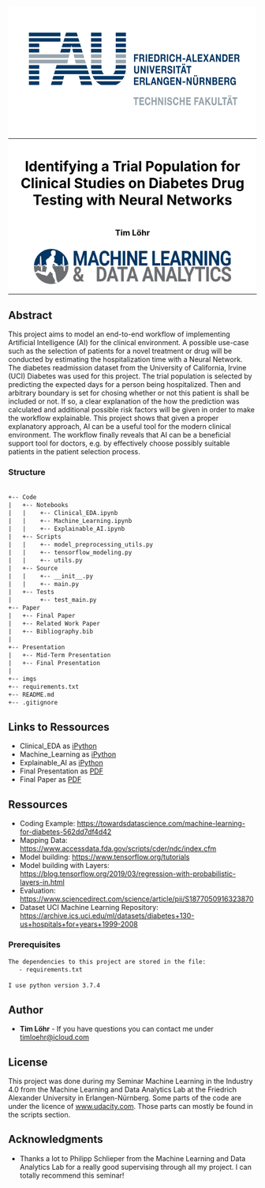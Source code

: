 <div style="background-color:white">
  <div align="center">
    <img src="./imgs/techfak_logo.jpg" width="700" height="250">
    <hr>
    <h1 style="color:black">Identifying a Trial Population for Clinical Studies on Diabetes Drug Testing with Neural Networks<h1>
    <h3 style="color:black">Tim Löhr<h3>
    <img src="./imgs/madi_logo.png" width="400">
  </div>
  <hr>
</div>

## Abstract
This project aims to model an end-to-end workflow of implementing Artificial Intelligence (AI) for the clinical environment. A possible use-case such as the selection of patients for a novel treatment or drug will be conducted by estimating the hospitalization time with a Neural Network.
The diabetes readmission dataset from the University of California, Irvine (UCI) Diabetes was used for this project. The trial population is selected by predicting the expected days for a person being hospitalized. Then and arbitrary boundary is set for chosing whether or not this patient is shall be included or not. If so, a clear explanation of the how the prediction was calculated and additional possible risk factors will be given in order to make the workflow explainable. This project shows that given a proper explanatory approach, AI can be a useful tool for the modern clinical environment. The workflow finally reveals that AI can be a beneficial support tool for doctors, e.g. by effectively choose possibly suitable patients in the patient selection process.


### Structure

```

+-- Code
|   +-- Notebooks                        
|   |    +-- Clinical_EDA.ipynb
|   |    +-- Machine_Learning.ipynb
|   |    +-- Explainable_AI.ipynb
|   +-- Scripts                        
|   |    +-- model_preprocessing_utils.py
|   |    +-- tensorflow_modeling.py
|   |    +-- utils.py
|   +-- Source                      
|   |    +-- __init__.py
|   |    +-- main.py
|   +-- Tests             
|        +-- test_main.py    
+-- Paper
|   +-- Final Paper
|   +-- Related Work Paper
|   +-- Bibliography.bib
|
+-- Presentation
|   +-- Mid-Term Presentation
|   +-- Final Presentation
|   
+-- imgs                    
+-- requirements.txt                    
+-- README.md
+-- .gitignore              

```
## Links to Ressources

- Clinical_EDA as [iPython](https://github.com/Mavengence/Machine_Learning_in_the_Industry_4.0_Seminar_SS2020.FAU/blob/master/Code/Notebooks/Clinical_EDA.ipynb)
- Machine_Learning as [iPython](https://github.com/Mavengence/Machine_Learning_in_the_Industry_4.0_Seminar_SS2020.FAU/blob/master/Code/Notebooks/Machine_Learning.ipynb)
- Explainable_AI as [iPython](https://github.com/Mavengence/Machine_Learning_in_the_Industry_4.0_Seminar_SS2020.FAU/blob/master/Code/Notebooks/Explainable_AI.ipynb)
- Final Presentation as [PDF](https://github.com/Mavengence/Machine_Learning_in_the_Industry_4.0_Seminar_SS2020.FAU/blob/master/Presentation/L%C3%B6hr_Tim_MADI40SS20_final_presentation.pdf)
- Final Paper as [PDF](https://github.com/Mavengence/Machine_Learning_in_the_Industry_4.0_Seminar_SS2020.FAU/blob/master/Paper/L%C3%B6hr_Tim_MADI40SS20_paper.pdf)

## Ressources

- Coding Example: https://towardsdatascience.com/machine-learning-for-diabetes-562dd7df4d42
- Mapping Data: https://www.accessdata.fda.gov/scripts/cder/ndc/index.cfm
- Model building: https://www.tensorflow.org/tutorials
- Model building with Layers: https://blog.tensorflow.org/2019/03/regression-with-probabilistic-layers-in.html
- Evaluation: https://www.sciencedirect.com/science/article/pii/S1877050916323870
- Dataset UCI Machine Learning Repository: https://archive.ics.uci.edu/ml/datasets/diabetes+130-us+hospitals+for+years+1999-2008

### Prerequisites

```
The dependencies to this project are stored in the file:
   - requirements.txt

I use python version 3.7.4
```

## Author

* **Tim Löhr** - If you have questions you can contact me under timloehr@icloud.com

## License

This project was done during my Seminar Machine Learning in the Industry 4.0 from the Machine Learning and Data Analytics Lab at the Friedrich Alexander University in Erlangen-Nürnberg. Some parts of the code are under the licence of www.udacity.com. Those parts can mostly be found in the scripts section.

## Acknowledgments

* Thanks a lot to Philipp Schlieper from the Machine Learning and Data Analytics Lab for a really good supervising through all my project. I can totally recommend this seminar!
